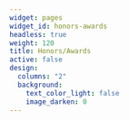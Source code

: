 ```yaml
---
widget: pages
widget_id: honors-awards
headless: true
weight: 120
title: Honors/Awards
active: false
design:
  columns: "2"
  background:
    text_color_light: false
    image_darken: 0
---
```

